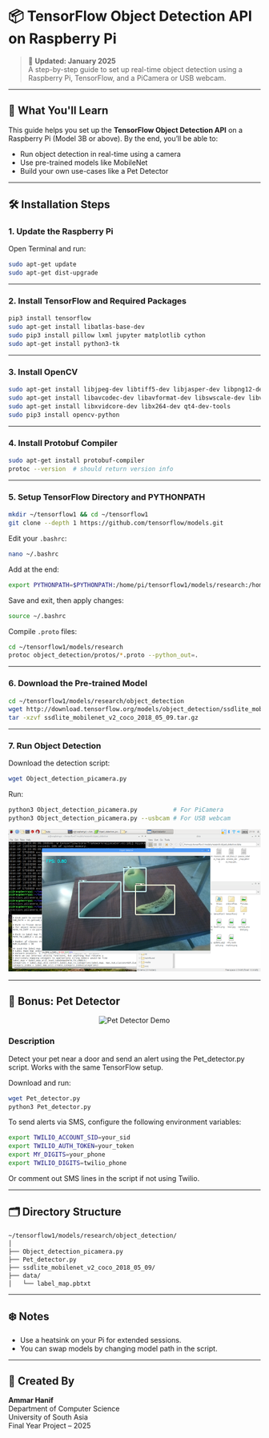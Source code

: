 
# 📦 TensorFlow Object Detection API on Raspberry Pi

> 🔄 **Updated: January 2025**  
> A step-by-step guide to set up real-time object detection using a Raspberry Pi, TensorFlow, and a PiCamera or USB webcam.

---

## 🧠 What You'll Learn

This guide helps you set up the **TensorFlow Object Detection API** on a Raspberry Pi (Model 3B or above). By the end, you’ll be able to:
- Run object detection in real-time using a camera
- Use pre-trained models like MobileNet
- Build your own use-cases like a Pet Detector

---

## 🛠️ Installation Steps

### 1. Update the Raspberry Pi
Open Terminal and run:
```bash
sudo apt-get update
sudo apt-get dist-upgrade
```

---

### 2. Install TensorFlow and Required Packages
```bash
pip3 install tensorflow
sudo apt-get install libatlas-base-dev
sudo pip3 install pillow lxml jupyter matplotlib cython
sudo apt-get install python3-tk
```

---

### 3. Install OpenCV
```bash
sudo apt-get install libjpeg-dev libtiff5-dev libjasper-dev libpng12-dev
sudo apt-get install libavcodec-dev libavformat-dev libswscale-dev libv4l-dev
sudo apt-get install libxvidcore-dev libx264-dev qt4-dev-tools
sudo pip3 install opencv-python
```

---

### 4. Install Protobuf Compiler
```bash
sudo apt-get install protobuf-compiler
protoc --version  # should return version info
```

---

### 5. Setup TensorFlow Directory and PYTHONPATH
```bash
mkdir ~/tensorflow1 && cd ~/tensorflow1
git clone --depth 1 https://github.com/tensorflow/models.git
```

Edit your `.bashrc`:
```bash
nano ~/.bashrc
```

Add at the end:
```bash
export PYTHONPATH=$PYTHONPATH:/home/pi/tensorflow1/models/research:/home/pi/tensorflow1/models/research/slim
```

Save and exit, then apply changes:
```bash
source ~/.bashrc
```

Compile `.proto` files:
```bash
cd ~/tensorflow1/models/research
protoc object_detection/protos/*.proto --python_out=.
```

---

### 6. Download the Pre-trained Model
```bash
cd ~/tensorflow1/models/research/object_detection
wget http://download.tensorflow.org/models/object_detection/ssdlite_mobilenet_v2_coco_2018_05_09.tar.gz
tar -xzvf ssdlite_mobilenet_v2_coco_2018_05_09.tar.gz
```

---

### 7. Run Object Detection
Download the detection script:
```bash
wget Object_detection_picamera.py
```

Run:
```bash
python3 Object_detection_picamera.py          # For PiCamera
python3 Object_detection_picamera.py --usbcam # For USB webcam
```

<p align="center">
  <img src="doc/kitchen.png" alt="Detection Example">
</p>

---

## 🐾 Bonus: Pet Detector

<p align="center">
  <img src="doc/pet_detector_demo.png" alt="Pet Detector Demo">
</p>

### Description
Detect your pet near a door and send an alert using the Pet_detector.py script. Works with the same TensorFlow setup.

Download and run:
```bash
wget Pet_detector.py
python3 Pet_detector.py
```

To send alerts via SMS, configure the following environment variables:
```bash
export TWILIO_ACCOUNT_SID=your_sid
export TWILIO_AUTH_TOKEN=your_token
export MY_DIGITS=your_phone
export TWILIO_DIGITS=twilio_phone
```

Or comment out SMS lines in the script if not using Twilio.

---

## 🗂 Directory Structure
```
~/tensorflow1/models/research/object_detection/
│
├── Object_detection_picamera.py
├── Pet_detector.py
├── ssdlite_mobilenet_v2_coco_2018_05_09/
├── data/
│   └── label_map.pbtxt
```

---

## ❄️ Notes
- Use a heatsink on your Pi for extended sessions.
- You can swap models by changing model path in the script.

---

## 🙌 Created By
**Ammar Hanif**  
Department of Computer Science  
University of South Asia  
Final Year Project – 2025
